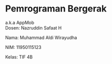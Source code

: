 # Pemrograman Bergerak
a.k.a AppMob<br>
Dosen: Nazruddin Safaat H

Nama: Muhammad Aldi Wirayudha

NIM: 11950115123

Kelas: TIF 4B

